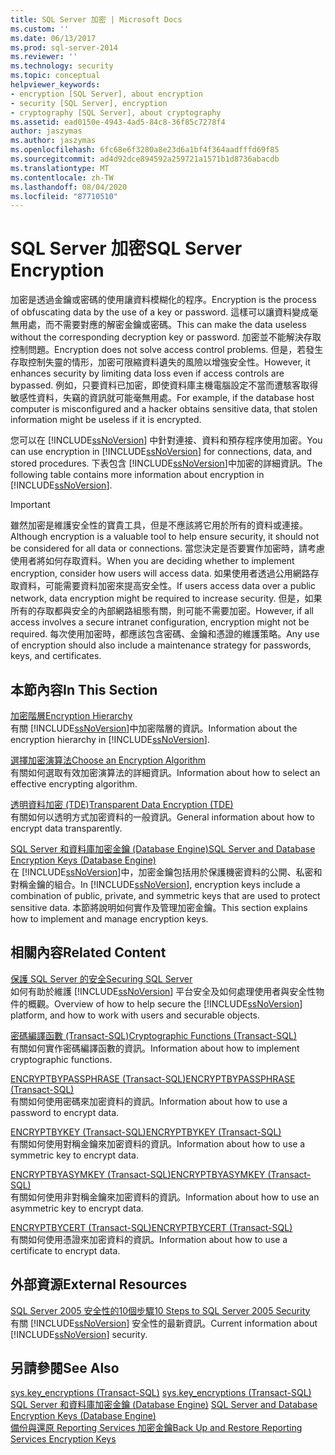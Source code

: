 ```yaml
---
title: SQL Server 加密 | Microsoft Docs
ms.custom: ''
ms.date: 06/13/2017
ms.prod: sql-server-2014
ms.reviewer: ''
ms.technology: security
ms.topic: conceptual
helpviewer_keywords:
- encryption [SQL Server], about encryption
- security [SQL Server], encryption
- cryptography [SQL Server], about cryptography
ms.assetid: ead0150e-4943-4ad5-84c8-36f85c7278f4
author: jaszymas
ms.author: jaszymas
ms.openlocfilehash: 6fc68e6f3280a8e23d6a1bf4f364aadfffd69f85
ms.sourcegitcommit: ad4d92dce894592a259721a1571b1d8736abacdb
ms.translationtype: MT
ms.contentlocale: zh-TW
ms.lasthandoff: 08/04/2020
ms.locfileid: "87710510"
---
```

# <a name="sql-server-encryption"></a><span data-ttu-id="30994-102">SQL Server 加密</span><span class="sxs-lookup"><span data-stu-id="30994-102">SQL Server Encryption</span></span>
  <span data-ttu-id="30994-103">加密是透過金鑰或密碼的使用讓資料模糊化的程序。</span><span class="sxs-lookup"><span data-stu-id="30994-103">Encryption is the process of obfuscating data by the use of a key or password.</span></span> <span data-ttu-id="30994-104">這樣可以讓資料變成毫無用處，而不需要對應的解密金鑰或密碼。</span><span class="sxs-lookup"><span data-stu-id="30994-104">This can make the data useless without the corresponding decryption key or password.</span></span> <span data-ttu-id="30994-105">加密並不能解決存取控制問題。</span><span class="sxs-lookup"><span data-stu-id="30994-105">Encryption does not solve access control problems.</span></span> <span data-ttu-id="30994-106">但是，若發生存取控制失靈的情形，加密可限縮資料遺失的風險以增強安全性。</span><span class="sxs-lookup"><span data-stu-id="30994-106">However, it enhances security by limiting data loss even if access controls are bypassed.</span></span> <span data-ttu-id="30994-107">例如，只要資料已加密，即使資料庫主機電腦設定不當而遭駭客取得敏感性資料，失竊的資訊就可能毫無用處。</span><span class="sxs-lookup"><span data-stu-id="30994-107">For example, if the database host computer is misconfigured and a hacker obtains sensitive data, that stolen information might be useless if it is encrypted.</span></span>  
  
 <span data-ttu-id="30994-108">您可以在 [!INCLUDE[ssNoVersion](../../../includes/ssnoversion-md.md)] 中針對連接、資料和預存程序使用加密。</span><span class="sxs-lookup"><span data-stu-id="30994-108">You can use encryption in [!INCLUDE[ssNoVersion](../../../includes/ssnoversion-md.md)] for connections, data, and stored procedures.</span></span> <span data-ttu-id="30994-109">下表包含 [!INCLUDE[ssNoVersion](../../../includes/ssnoversion-md.md)]中加密的詳細資訊。</span><span class="sxs-lookup"><span data-stu-id="30994-109">The following table contains more information about encryption in [!INCLUDE[ssNoVersion](../../../includes/ssnoversion-md.md)].</span></span>  
  
> [!IMPORTANT]  
>  <span data-ttu-id="30994-110">雖然加密是維護安全性的寶貴工具，但是不應該將它用於所有的資料或連接。</span><span class="sxs-lookup"><span data-stu-id="30994-110">Although encryption is a valuable tool to help ensure security, it should not be considered for all data or connections.</span></span> <span data-ttu-id="30994-111">當您決定是否要實作加密時，請考慮使用者將如何存取資料。</span><span class="sxs-lookup"><span data-stu-id="30994-111">When you are deciding whether to implement encryption, consider how users will access data.</span></span> <span data-ttu-id="30994-112">如果使用者透過公用網路存取資料，可能需要資料加密來提高安全性。</span><span class="sxs-lookup"><span data-stu-id="30994-112">If users access data over a public network, data encryption might be required to increase security.</span></span> <span data-ttu-id="30994-113">但是，如果所有的存取都與安全的內部網路組態有關，則可能不需要加密。</span><span class="sxs-lookup"><span data-stu-id="30994-113">However, if all access involves a secure intranet configuration, encryption might not be required.</span></span> <span data-ttu-id="30994-114">每次使用加密時，都應該包含密碼、金鑰和憑證的維護策略。</span><span class="sxs-lookup"><span data-stu-id="30994-114">Any use of encryption should also include a maintenance strategy for passwords, keys, and certificates.</span></span>  
  
## <a name="in-this-section"></a><span data-ttu-id="30994-115">本節內容</span><span class="sxs-lookup"><span data-stu-id="30994-115">In This Section</span></span>  
 [<span data-ttu-id="30994-116">加密階層</span><span class="sxs-lookup"><span data-stu-id="30994-116">Encryption Hierarchy</span></span>](encryption-hierarchy.md)  
 <span data-ttu-id="30994-117">有關 [!INCLUDE[ssNoVersion](../../../includes/ssnoversion-md.md)]中加密階層的資訊。</span><span class="sxs-lookup"><span data-stu-id="30994-117">Information about the encryption hierarchy in [!INCLUDE[ssNoVersion](../../../includes/ssnoversion-md.md)].</span></span>  
  
 [<span data-ttu-id="30994-118">選擇加密演算法</span><span class="sxs-lookup"><span data-stu-id="30994-118">Choose an Encryption Algorithm</span></span>](choose-an-encryption-algorithm.md)  
 <span data-ttu-id="30994-119">有關如何選取有效加密演算法的詳細資訊。</span><span class="sxs-lookup"><span data-stu-id="30994-119">Information about how to select an effective encrypting algorithm.</span></span>  
  
 [<span data-ttu-id="30994-120">透明資料加密 &#40;TDE&#41;</span><span class="sxs-lookup"><span data-stu-id="30994-120">Transparent Data Encryption &#40;TDE&#41;</span></span>](transparent-data-encryption.md)  
 <span data-ttu-id="30994-121">有關如何以透明方式加密資料的一般資訊。</span><span class="sxs-lookup"><span data-stu-id="30994-121">General information about how to encrypt data transparently.</span></span>  
  
 [<span data-ttu-id="30994-122">SQL Server 和資料庫加密金鑰 &#40;Database Engine&#41;</span><span class="sxs-lookup"><span data-stu-id="30994-122">SQL Server and Database Encryption Keys &#40;Database Engine&#41;</span></span>](sql-server-and-database-encryption-keys-database-engine.md)  
 <span data-ttu-id="30994-123">在 [!INCLUDE[ssNoVersion](../../../includes/ssnoversion-md.md)]中，加密金鑰包括用於保護機密資料的公開、私密和對稱金鑰的組合。</span><span class="sxs-lookup"><span data-stu-id="30994-123">In [!INCLUDE[ssNoVersion](../../../includes/ssnoversion-md.md)], encryption keys include a combination of public, private, and symmetric keys that are used to protect sensitive data.</span></span> <span data-ttu-id="30994-124">本節將說明如何實作及管理加密金鑰。</span><span class="sxs-lookup"><span data-stu-id="30994-124">This section explains how to implement and manage encryption keys.</span></span>  
  
## <a name="related-content"></a><span data-ttu-id="30994-125">相關內容</span><span class="sxs-lookup"><span data-stu-id="30994-125">Related Content</span></span>  
 [<span data-ttu-id="30994-126">保護 SQL Server 的安全</span><span class="sxs-lookup"><span data-stu-id="30994-126">Securing SQL Server</span></span>](../securing-sql-server.md)  
 <span data-ttu-id="30994-127">如何有助於維護 [!INCLUDE[ssNoVersion](../../../includes/ssnoversion-md.md)] 平台安全及如何處理使用者與安全性物件的概觀。</span><span class="sxs-lookup"><span data-stu-id="30994-127">Overview of how to help secure the [!INCLUDE[ssNoVersion](../../../includes/ssnoversion-md.md)] platform, and how to work with users and securable objects.</span></span>  
  
 [<span data-ttu-id="30994-128">密碼編譯函數 &#40;Transact-SQL&#41;</span><span class="sxs-lookup"><span data-stu-id="30994-128">Cryptographic Functions &#40;Transact-SQL&#41;</span></span>](/sql/t-sql/functions/cryptographic-functions-transact-sql)  
 <span data-ttu-id="30994-129">有關如何實作密碼編譯函數的資訊。</span><span class="sxs-lookup"><span data-stu-id="30994-129">Information about how to implement cryptographic functions.</span></span>  
  
 [<span data-ttu-id="30994-130">ENCRYPTBYPASSPHRASE &#40;Transact-SQL&#41;</span><span class="sxs-lookup"><span data-stu-id="30994-130">ENCRYPTBYPASSPHRASE &#40;Transact-SQL&#41;</span></span>](/sql/t-sql/functions/encryptbypassphrase-transact-sql)  
 <span data-ttu-id="30994-131">有關如何使用密碼來加密資料的資訊。</span><span class="sxs-lookup"><span data-stu-id="30994-131">Information about how to use a password to encrypt data.</span></span>  
  
 [<span data-ttu-id="30994-132">ENCRYPTBYKEY &#40;Transact-SQL&#41;</span><span class="sxs-lookup"><span data-stu-id="30994-132">ENCRYPTBYKEY &#40;Transact-SQL&#41;</span></span>](/sql/t-sql/functions/encryptbykey-transact-sql)  
 <span data-ttu-id="30994-133">有關如何使用對稱金鑰來加密資料的資訊。</span><span class="sxs-lookup"><span data-stu-id="30994-133">Information about how to use a symmetric key to encrypt data.</span></span>  
  
 [<span data-ttu-id="30994-134">ENCRYPTBYASYMKEY &#40;Transact-SQL&#41;</span><span class="sxs-lookup"><span data-stu-id="30994-134">ENCRYPTBYASYMKEY &#40;Transact-SQL&#41;</span></span>](/sql/t-sql/functions/encryptbyasymkey-transact-sql)  
 <span data-ttu-id="30994-135">有關如何使用非對稱金鑰來加密資料的資訊。</span><span class="sxs-lookup"><span data-stu-id="30994-135">Information about how to use an asymmetric key to encrypt data.</span></span>  
  
 [<span data-ttu-id="30994-136">ENCRYPTBYCERT &#40;Transact-SQL&#41;</span><span class="sxs-lookup"><span data-stu-id="30994-136">ENCRYPTBYCERT &#40;Transact-SQL&#41;</span></span>](/sql/t-sql/functions/encryptbycert-transact-sql)  
 <span data-ttu-id="30994-137">有關如何使用憑證來加密資料的資訊。</span><span class="sxs-lookup"><span data-stu-id="30994-137">Information about how to use a certificate to encrypt data.</span></span>  
  
## <a name="external-resources"></a><span data-ttu-id="30994-138">外部資源</span><span class="sxs-lookup"><span data-stu-id="30994-138">External Resources</span></span>  
 [<span data-ttu-id="30994-139">SQL Server 2005 安全性的10個步驟</span><span class="sxs-lookup"><span data-stu-id="30994-139">10 Steps to SQL Server 2005 Security</span></span>](https://www.itprotoday.com/sql-server/10-steps-sql-server-2005-security)  
 <span data-ttu-id="30994-140">有關 [!INCLUDE[ssNoVersion](../../../includes/ssnoversion-md.md)] 安全性的最新資訊。</span><span class="sxs-lookup"><span data-stu-id="30994-140">Current information about [!INCLUDE[ssNoVersion](../../../includes/ssnoversion-md.md)] security.</span></span>  
  
## <a name="see-also"></a><span data-ttu-id="30994-141">另請參閱</span><span class="sxs-lookup"><span data-stu-id="30994-141">See Also</span></span>  
 <span data-ttu-id="30994-142">[sys.key_encryptions &#40;Transact-SQL&#41;](/sql/relational-databases/system-catalog-views/sys-key-encryptions-transact-sql) </span><span class="sxs-lookup"><span data-stu-id="30994-142">[sys.key_encryptions &#40;Transact-SQL&#41;](/sql/relational-databases/system-catalog-views/sys-key-encryptions-transact-sql) </span></span>  
 <span data-ttu-id="30994-143">[SQL Server 和資料庫加密金鑰 &#40;Database Engine&#41;](sql-server-and-database-encryption-keys-database-engine.md) </span><span class="sxs-lookup"><span data-stu-id="30994-143">[SQL Server and Database Encryption Keys &#40;Database Engine&#41;](sql-server-and-database-encryption-keys-database-engine.md) </span></span>  
 [<span data-ttu-id="30994-144">備份與還原 Reporting Services 加密金鑰</span><span class="sxs-lookup"><span data-stu-id="30994-144">Back Up and Restore Reporting Services Encryption Keys</span></span>](../../../reporting-services/install-windows/ssrs-encryption-keys-back-up-and-restore-encryption-keys.md)  
  
  
